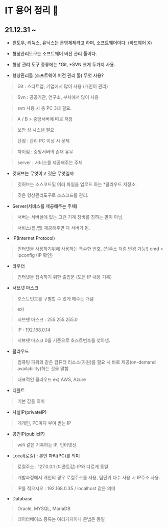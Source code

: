 # IT 용어 정리 :pencil:
## 21.12.31 ~



- 윈도우, 리눅스, 유닉스는 운영체제라고 하며, 소프트웨어이다. (하드웨어 X)


- 형상관리도구는 소프트웨어 버전 관리 툴이다.


- 형상 관리 도구 종류에는 *Git, *SVN 크게 두가지 사용.


- 형상관리툴 (소프트웨어 버전 관리 툴) 무엇 사용?
> Git : 스타트업, 기업에서 많이 사용 (개인이 관리)

> Svn : 공공기관, 연구소, 부처에서 많이 사용

> svn 사용 시 총 PC 3대 필요.

> A / B > 중앙서버에 따로 저장

> 보안 상 시스템 필요

> 단점 : 관리 PC 이상 시 문제

> 차이점 : 중앙서버의 존재 유무

> server : 서비스를 제공해주는 주체


- 깃허브는 무엇이고 깃은 무엇일까
> 깃허브는 소스코드및 여러 파일을 업로드 하는 *클라우드 저장소.

> 깃은 형상관리도구로 소스코드를 관리.


- Server(서비스를 제공해주는 주체)
>서버는 서버실에 있는 그런 기계 장비를 칭하는 말이 아님.

>서비스(웹,앱) 제공해주면 다 서버가 됨.


- IP(Internet Protocol)
>인터넷을 사용하기위해 사용하는 특수한 번호. (집주소 처럼 변경 가능!)    cmd > ipconfig (IP 확인)


- 라우터
>인터넷을 접속하기 위한 출입문 (모든 IP 내용 기록)


- 서브넷 마스크
>호스트번호를 구별할 수 있게 해주는 개념

>ex)

>서브넷 마스크 : 255.255.255.0

>IP : 192.168.0.14

>서브넷 마스크 0을 기준으로 호스트번호를 찾아냄.


- 클라우드
>컴퓨팅 파워와 같은 컴퓨터 리소스(자원)를 필요 시 바로 제공(on-demand availability)하는 것을 말함.

>대표적인 클라우드 ex) AWS, Azure


- 디폴트
>기본 값을 의미


- 사설IP(privateIP)
>개개인, PC마다 부여 받는 IP

- 공인IP(publicIP)
>wifi 같은 기록하는 IP, 인터넷선.


- Local(로컬) : 본인 자리(PC)를 의미
> 로컬주소 : 127.0.0.1 (디폴트값) IP와 다르게 동일

> 개발과정에서 개인의 경우 로컬주소를 사용, 팀단위 다수 사용 시 IP주소 사용.

> IP를 적으시오 : 192.168.0.35 / localhost 같은 의미

- Database
> Oracle, MYSQL, MariaDB

> 데이터베이스 종류는 여러가지이나 문법은 동일